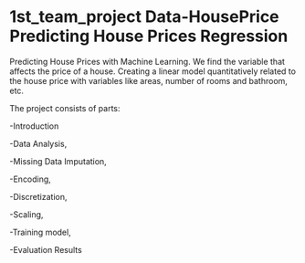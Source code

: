 # 1st_team_project Data-HousePrice Predicting House Prices Regression

Predicting House Prices with Machine Learning. We find the variable that affects the price of a house. Creating a linear model quantitatively related to the house price with variables like areas, number of rooms and bathroom, etc.

The project consists of parts:

-Introduction

-Data Analysis,

-Missing Data Imputation,

-Encoding,

-Discretization,

-Scaling,

-Training model,

-Evaluation Results
